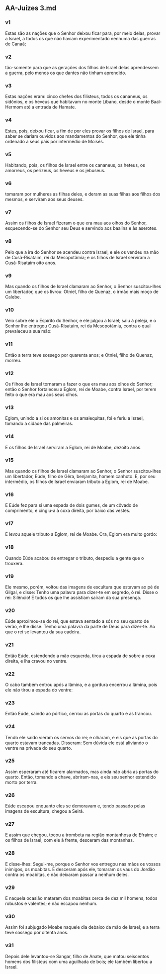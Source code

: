 ## AA-Juízes 3.md
### v1
 Estas são as nações que o Senhor deixou ficar para, por meio delas, provar a Israel, a todos os que não haviam experimentado nenhuma das guerras de Canaã;
### v2
 tão-somente para que as gerações dos filhos de Israel delas aprendessem a guerra, pelo menos os que dantes não tinham aprendido.
### v3
 Estas nações eram: cinco chefes dos filisteus, todos os cananeus, os sidônios, e os heveus que habitavam no monte Líbano, desde o monte Baal-Hermom até a entrada de Hamate.
### v4
 Estes, pois, deixou ficar, a fim de por eles provar os filhos de Israel, para saber se dariam ouvidos aos mandamentos do Senhor, que ele tinha ordenado a seus pais por intermédio de Moisés.
### v5
 Habitando, pois, os filhos de Israel entre os cananeus, os heteus, os amorreus, os perizeus, os heveus e os jebuseus.
### v6
 tomaram por mulheres as filhas deles, e deram as suas filhas aos filhos dos mesmos, e serviram aos seus deuses.
### v7
 Assim os filhos de Israel fizeram o que era mau aos olhos do Senhor, esquecendo-se do Senhor seu Deus e servindo aos baalins e às aserotes.
### v8
 Pelo que a ira do Senhor se acendeu contra Israel, e ele os vendeu na mão de Cusã-Risataim, rei da Mesopotâmia; e os filhos de Israel serviram a Cusã-Risataim oito anos.
### v9
 Mas quando os filhos de Israel clamaram ao Senhor, o Senhor suscitou-lhes um libertador, que os livrou: Otniel, filho de Quenaz, o irmão mais moço de Calebe.
### v10
 Veio sobre ele o Espírito do Senhor, e ele julgou a Israel; saiu à peleja, e o Senhor lhe entregou Cusã-Risataim, rei da Mesopotâmia, contra o qual prevaleceu a sua mão:
### v11
 Então a terra teve sossego por quarenta anos; e Otniel, filho de Quenaz, morreu.
### v12
 Os filhos de Israel tornaram a fazer o que era mau aos olhos do Senhor; então o Senhor fortaleceu a Eglom, rei de Moabe, contra Israel, por terem feito o que era mau aos seus olhos.
### v13
 Eglom, unindo a si os amonitas e os amalequitas, foi e feriu a Israel, tomando a cidade das palmeiras.
### v14
 E os filhos de Israel serviram a Eglom, rei de Moabe, dezoito anos.
### v15
 Mas quando os filhos de Israel clamaram ao Senhor, o Senhor suscitou-lhes um libertador, Eúde, filho de Gêra, benjamita, homem canhoto. E, por seu intermédio, os filhos de Israel enviaram tributo a Eglom, rei de Moabe.
### v16
 E Eúde fez para si uma espada de dois gumes, de um côvado de comprimento, e cingiu-a à coxa direita, por baixo das vestes.
### v17
 E levou aquele tributo a Eglom, rei de Moabe. Ora, Eglom era muito gordo:
### v18
 Quando Eúde acabou de entregar o tributo, despediu a gente que o trouxera.
### v19
 Ele mesmo, porém, voltou das imagens de escultura que estavam ao pé de Gilgal, e disse: Tenho uma palavra para dizer-te em segredo, ó rei. Disse o rei: Silêncio! E todos os que lhe assistiam saíram da sua presença.
### v20
 Eúde aproximou-se do rei, que estava sentado a sós no seu quarto de verão, e lhe disse: Tenho uma palavra da parte de Deus para dizer-te. Ao que o rei se levantou da sua cadeira.
### v21
 Então Eúde, estendendo a mão esquerda, tirou a espada de sobre a coxa direita, e lha cravou no ventre.
### v22
 O cabo também entrou após a lâmina, e a gordura encerrou a lâmina, pois ele não tirou a espada do ventre:
### v23
 Então Eúde, saindo ao pórtico, cerrou as portas do quarto e as trancou.
### v24
 Tendo ele saído vieram os servos do rei; e olharam, e eis que as portas do quarto estavam trancadas. Disseram: Sem dúvida ele está aliviando o ventre na privada do seu quarto.
### v25
 Assim esperaram até ficarem alarmados, mas ainda não abria as portas do quarto. Então, tomando a chave, abriram-nas, e eis seu senhor estendido morto por terra.
### v26
 Eúde escapou enquanto eles se demoravam e, tendo passado pelas imagens de escultura, chegou a Seirá.
### v27
 E assim que chegou, tocou a trombeta na região montanhosa de Efraim; e os filhos de Israel, com ele à frente, desceram das montanhas.
### v28
 E disse-lhes: Segui-me, porque o Senhor vos entregou nas mãos os vossos inimigos, os moabitas. E desceram após ele, tomaram os vaus do Jordão contra os moabitas, e não deixaram passar a nenhum deles.
### v29
 E naquela ocasião mataram dos moabitas cerca de dez mil homens, todos robustos e valentes; e não escapou nenhum.
### v30
 Assim foi subjugado Moabe naquele dia debaixo da mão de Israel; e a terra teve sossego por oitenta anos.
### v31
 Depois dele levantou-se Sangar, filho de Anate, que matou seiscentos homens dos filisteus com uma aguilhada de bois; ele também libertou a Israel.
